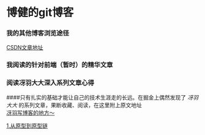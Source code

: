 # 博健的git博客

### 我的其他博客浏览途径

[CSDN文章地址](https://blog.csdn.net/jbj6568839z)  

### 我阅读的针对前端（暂时）的精华文章


### 阅读冴羽大大深入系列文章心得
####只有扎实的基础才能让自己的技术生涯走的长远。在掘金上偶然发现了 _冴羽大大_ 的系列文章，果断收藏、阅读，在这里附上原文地址    
[冴羽写博客的地方～](https://github.com/mqyqingfeng/Blog)

[1.从原型到原型链](https://github.com/webbj97/summary/issues/1)  
